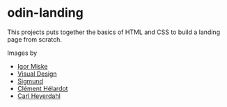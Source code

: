 # odin-landing

This projects puts together the basics of HTML and CSS to build a landing page from scratch.

Images by
- [Igor Miske](https://unsplash.com/@igormiske)
- [Visual Design](https://unsplash.com/@visualdesign_inspiration)
- [Sigmund](https://unsplash.com/@sigmund)
- [Clément Hélardot](https://unsplash.com/@clemhlrdt)
- [Carl Heyerdahl](https://unsplash.com/@carlheyerdahl)